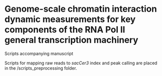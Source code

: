 # Genome-scale chromatin interaction dynamic measurements for key components of the RNA Pol II general transcription machinery
Scripts accompanying manuscript


Scripts for mapping raw reads to *sacCer3* index and peak calling are placed in the /scripts_preprocessing folder.
